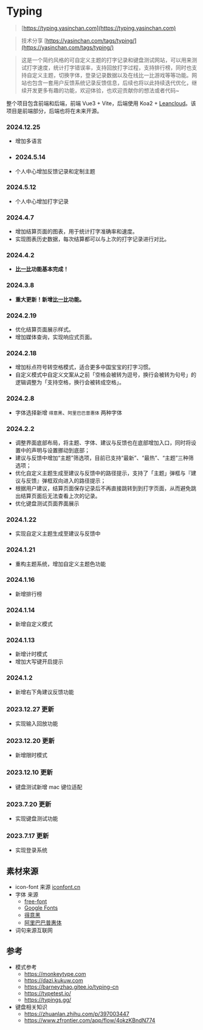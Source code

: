 # Typing
> [https://typing.yasinchan.com](https://typing.yasinchan.com)

> 技术分享 [https://yasinchan.com/tags/typing/](https://yasinchan.com/tags/typing/)

> 这是一个简约风格的可自定义主题的打字记录和键盘测试网站，可以用来测试打字速度，统计打字错误率，支持回放打字过程，支持排行榜，同时也支持自定义主题，切换字体，登录记录数据以及在线比一比游戏等等功能。网站也包含一套用户反馈系统记录反馈信息，后续也将以此持续迭代优化，继续开发更多有趣的功能，欢迎体验，也欢迎贡献你的想法或者代码~

整个项目包含前端和后端，前端 Vue3 + Vite，后端使用 Koa2 + [Leancloud](https://leancloud.cn)。该项目是前端部分，后端也将在未来开源。

### 2024.12.25
- 增加多语言
- ### 2024.5.14
- 个人中心增加反馈记录和定制主题
### 2024.5.12
- 个人中心增加打字记录
### 2024.4.7
- 增加结算页面的图表，用于统计打字准确率和速度。
- 实现图表历史数据，每次结算都可以与上次的打字记录进行对比。
### 2024.4.2
- **[比一比](https://typing.yasinchan.com/game)功能基本完成！**
### 2024.3.8
- **重大更新！新增[比一比](https://typing.yasinchan.com/game)功能。**
### 2024.2.19
- 优化结算页面展示样式。
- 增加媒体查询，实现响应式页面。
### 2024.2.18
- 增加标点符号转空格模式，适合更多中国宝宝的打字习惯。
- 自定义模式中自定义文案从之前「空格会被转为逗号，换行会被转为句号」的逻辑调整为「支持空格，换行会被转成空格」。
### 2024.2.8
- 字体选择新增 `得意黑`、`阿里巴巴普惠体` 两种字体
### 2024.2.2
- 调整界面底部布局，将主题、字体、建议与反馈也在底部增加入口，同时将设置中的声明与设置挪动到底部；
- 建议与反馈中增加“主题”筛选项，目前已支持“最新”、“最热”、“主题”三种筛选项；
- 优化自定义主题生成至建议与反馈中的路径提示，支持了「主题」弹框与『建议与反馈』弹框双向进入的路径提示；
- 根据用户建议，结算页面保存记录后不再直接跳转到到打字页面，从而避免跳出结算页面后无法查看上次的记录。
- 优化键盘测试页面界面展示
### 2024.1.22
- 实现自定义主题生成至建议与反馈中
### 2024.1.21
- 重构主题系统，增加自定义主题色功能
### 2024.1.16
- 新增排行榜
### 2024.1.14
- 新增自定义模式
### 2024.1.13
- 新增计时模式
- 增加大写键开启提示
### 2024.1.2
- 新增右下角建议反馈功能
### 2023.12.27 更新
- 实现输入回放功能
### 2023.12.20 更新
- 新增限时模式
### 2023.12.10 更新
- 键盘测试新增 mac 键位适配
### 2023.7.20 更新
- 实现键盘测试功能
### 2023.7.17 更新
- 实现登录系统

## 素材来源
- icon-font 来源 [iconfont.cn](https://www.iconfont.cn/)
- 字体 来源
  - [free-font](https://wordshub.github.io/free-font/)
  - [Google Fonts](https://fonts.google.com/)
  - [得意黑](https://github.com/atelier-anchor/smiley-sans)
  - [阿里巴巴普惠体](https://fonts.alibabagroup.com/#/home)
- 词句来源互联网

## 参考
- 模式参考
    - https://monkeytype.com
    - https://dazi.kukuw.com
    - https://barneyzhao.gitee.io/typing-cn
    - https://typetest.io/
    - https://typings.gg/
- 键盘相关知识
    - https://zhuanlan.zhihu.com/p/397003447
    - https://www.zfrontier.com/app/flow/4okzKBndN774
